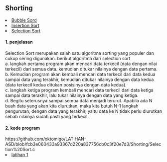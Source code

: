 <html>
<head>
    <h2>Shorting</h2>
</head>
<body>
    <li><a href="#Bubble Sort">Bubble Sord</a></li>
    <li><a href="#insertion sort">Insertion Sort</a></li>
    <li><a href="#Selection sort">Selection Sort</a></li>
    <h4>1. penjelasan</h4>
     Selection Sort merupakan salah satu algoritma sorting yang populer dan cukup sering digunakan.
     berikut algoritma dari selection sort
     <br>a. langkah pertama program akan mencari data terkecil (data dengan nilai terkecil) dari semua data. kemudian ditukar nilainya dengan data pertama.
     <br>b. Kemudian program akan kembali mencari data terkecil dari data kedua sampai data yang terakhir, kemudian ditukar nilainya dengan data kedua (data terkecil kedua                     ditukan posisinya dengan data kedua).
     <br>c. langkah ketiga program kembali mencari data terkecil dari data ketiga sampai data terakhir, lalu tukar nilainya dengan data yang ketiga.
     <br>d. Begitu seterusnya sampai semua data menjadi terurut. Apabila ada N buah data yang akan kita diurutkan, maka kita butuh N-1 langkah pengurutan, dengan data yang                     terakhir, yaitu data ke N tidak perlu diurutkan sebab nilainya sudah pasti yang terkecil.
    <h4>2. kode program</h4>
    https://github.com/oktomigo/LATIHAN-ASD/blob/fcb3e060433a93367d220a837756cb0c3f20e7d3/Shorting/Selection%20Sort.c<br>
    <li><a href="#latihan">latihan 1</a></li>
</body>
</html>
